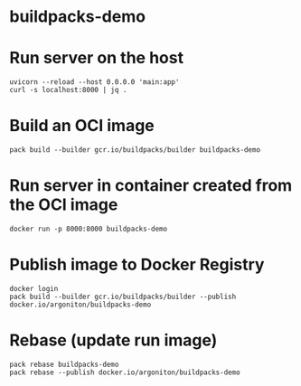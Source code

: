 # buildpacks-demo

# Run server on the host
    uvicorn --reload --host 0.0.0.0 'main:app'
    curl -s localhost:8000 | jq .

# Build an OCI image
    pack build --builder gcr.io/buildpacks/builder buildpacks-demo

# Run server in container created from the OCI image
    docker run -p 8000:8000 buildpacks-demo

# Publish image to Docker Registry
    docker login
    pack build --builder gcr.io/buildpacks/builder --publish docker.io/argoniton/buildpacks-demo

# Rebase (update run image)
    pack rebase buildpacks-demo
    pack rebase --publish docker.io/argoniton/buildpacks-demo
